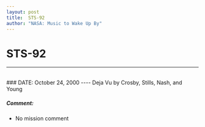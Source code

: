 ```yaml
---
layout: post
title:  STS-92
author: "NASA: Music to Wake Up By"
---
```


# STS-92
----
<br/>
### DATE: October 24, 2000
----
Deja Vu by Crosby, Stills, Nash, and Young

##### Comment:
* No mission comment
